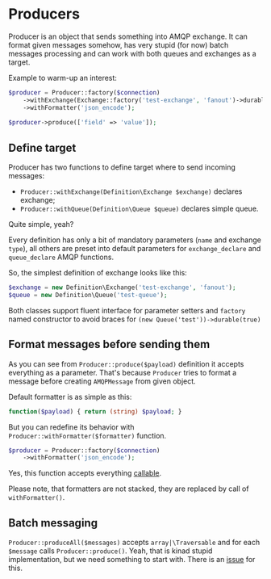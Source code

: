 # Producers #

Producer is an object that sends something into AMQP exchange. It can format given messages somehow, has very stupid (for now) batch messages processing and can work with both queues and exchanges as a target.

Example to warm-up an interest:

```php
$producer = Producer::factory($connection)
    ->withExchange(Exchange::factory('test-exchange', 'fanout')->durable(true))
    ->withFormatter('json_encode');
    
$producer->produce(['field' => 'value']);
```
 
## Define target ##
 
Producer has two functions to define target where to send incoming messages:
 
* `Producer::withExchange(Definition\Exchange $exchange)` declares exchange;
* `Producer::withQueue(Definition\Queue $queue)` declares simple queue.

Quite simple, yeah?

Every definition has only a bit of mandatory parameters (`name` and exchange `type`), all others are preset into default parameters for `exchange_declare` and `queue_declare` AMQP functions.

So, the simplest definition of exchange looks like this:

```php
$exchange = new Definition\Exchange('test-exchange', 'fanout');
$queue = new Definition\Queue('test-queue');
```

Both classes support fluent interface for parameter setters and `factory` named constructor to avoid braces for `(new Queue('test'))->durable(true)`

## Format messages before sending them ##

As you can see from `Producer::produce($payload)` definition it accepts everything as a parameter. That's because `Producer` tries to format a message before creating `AMQPMessage` from given object.
 
Default formatter is as simple as this:

```php
function($payload) { return (string) $payload; }
```

But you can redefine its behavior with `Producer::withFormatter($formatter)` function.

```php
$producer = Producer::factory($connection)
    ->withFormatter('json_encode');
```

Yes, this function accepts everything [callable](http://php.net/manual/en/language.types.callable.php).

Please note, that formatters are not stacked, they are replaced by call of `withFormatter()`.

## Batch messaging ##

`Producer::produceAll($messages)` accepts `array|\Traversable` and for each `$message` calls `Producer::produce()`. Yeah, that is kinad stupid implementation, but we need something to start with. There is an [issue](https://github.com/enl/amqp-workers/issues/1) for this.
